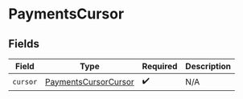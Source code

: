 # PaymentsCursor


## Fields

| Field                                                               | Type                                                                | Required                                                            | Description                                                         |
| ------------------------------------------------------------------- | ------------------------------------------------------------------- | ------------------------------------------------------------------- | ------------------------------------------------------------------- |
| `cursor`                                                            | [PaymentsCursorCursor](../../models/shared/PaymentsCursorCursor.md) | :heavy_check_mark:                                                  | N/A                                                                 |